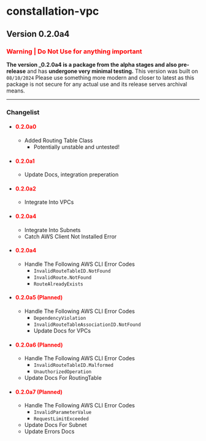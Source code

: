 # constallation-vpc
## Version 0.2.0a4
### **<span style="color:red;">Warning | Do Not Use for anything important</span>**
**The version _0.2.0a4 is a package from the alpha stages and also pre-release** and has **undergone very minimal testing.** This version was built on `08/10/2024` Please use something more modern and closer to latest as this package is not secure for any actual use and its release serves archival means. 

***
### Changelist
- #### **<span style="color:red;">0.2.0a0</span>**
  - Added Routing Table Class
    - Potentially unstable and untested!
- #### **<span style="color:red;">0.2.0a1</span>**
  - Update Docs, integration preperation
- #### **<span style="color:red;">0.2.0a2</span>**
  - Integrate Into VPCs
- #### **<span style="color:red;">0.2.0a4</span>**
  - Integrate Into Subnets
  - Catch AWS Client Not Installed Error
- #### **<span style="color:red;">0.2.0a4</span>**
  - Handle The Following AWS CLI Error Codes
    - `InvalidRouteTableID.NotFound`
    - `InvalidRoute.NotFound`
    - `RouteAlreadyExists`
- #### **<span style="color:red;">0.2.0a5 (Planned)</span>**
  - Handle The Following AWS CLI Error Codes
      - `DependencyViolation`
      - `InvalidRouteTableAssociationID.NotFound`
    - Update Docs for VPCs
- #### **<span style="color:red;">0.2.0a6 (Planned)</span>**
  - Handle The Following AWS CLI Error Codes
    - `InvalidRouteTableID.Malformed`
    - `UnauthorizedOperation`
  - Update Docs For RoutingTable
- #### **<span style="color:red;">0.2.0a7 (Planned)</span>**
  - Handle The Following AWS CLI Error Codes
    - `InvalidParameterValue`
    - `RequestLimitExceeded`
  - Update Docs For Subnet
  - Update Errors Docs